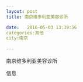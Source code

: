 ```yaml
--- 
layout: post 
title: 南京维多利亚美容诊所

date:   2016-05-03 13:39:56 
categories:其他  
city:南京
  
--- 
```

   
南京维多利亚美容诊所

信息


